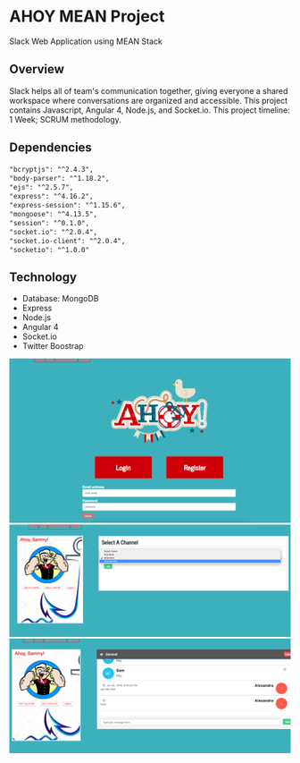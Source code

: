 # AHOY MEAN Project
Slack Web Application using MEAN Stack
## Overview
Slack helps all of team's communication together, giving everyone a shared workspace where conversations are organized and accessible. This project contains Javascript, Angular 4, Node.js, and Socket.io. This project timeline: 1 Week; SCRUM methodology.
## Dependencies
``` 
"bcryptjs": "^2.4.3",
"body-parser": "^1.18.2",
"ejs": "^2.5.7",
"express": "^4.16.2",
"express-session": "^1.15.6",
"mongoose": "^4.13.5",
"session": "^0.1.0",
"socket.io": "^2.0.4",
"socket.io-client": "^2.0.4",
"socketio": "^1.0.0"

```
## Technology
- Database: MongoDB
- Express
- Node.js
- Angular 4
- Socket.io
- Twitter Boostrap

![alt text](Ahoy_1.png)
![alt text](Ahoy_5.png)
![alt text](Ahoy_3.png)

